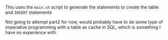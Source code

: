 This uses the `main.sh` script to generate the statements to create the table and `INSERT` statements

Not going to attempt part2 for now, would probably have to do some type of imperative programming with a table as cache in SQL, which is something I have no experience with.
